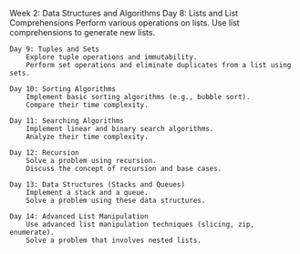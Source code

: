 Week 2: Data Structures and Algorithms
    Day 8: Lists and List Comprehensions
        Perform various operations on lists.
        Use list comprehensions to generate new lists.

    Day 9: Tuples and Sets
        Explore tuple operations and immutability.
        Perform set operations and eliminate duplicates from a list using sets.

    Day 10: Sorting Algorithms
        Implement basic sorting algorithms (e.g., bubble sort).
        Compare their time complexity.

    Day 11: Searching Algorithms
        Implement linear and binary search algorithms.
        Analyze their time complexity.

    Day 12: Recursion
        Solve a problem using recursion.
        Discuss the concept of recursion and base cases.

    Day 13: Data Structures (Stacks and Queues)
        Implement a stack and a queue.
        Solve a problem using these data structures.

    Day 14: Advanced List Manipulation
        Use advanced list manipulation techniques (slicing, zip, enumerate).
        Solve a problem that involves nested lists.
